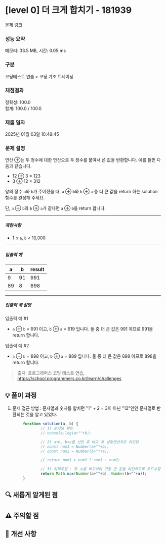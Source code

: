 # [level 0] 더 크게 합치기 - 181939 

[문제 링크](https://school.programmers.co.kr/learn/courses/30/lessons/181939) 

### 성능 요약

메모리: 33.5 MB, 시간: 0.05 ms

### 구분

코딩테스트 연습 > 코딩 기초 트레이닝

### 채점결과

정확성: 100.0<br/>합계: 100.0 / 100.0

### 제출 일자

2025년 01월 03일 10:49:45

### 문제 설명

<p>연산 ⊕는 두 정수에 대한 연산으로 두 정수를 붙여서 쓴 값을 반환합니다. 예를 들면 다음과 같습니다.</p>

<ul>
<li>12 ⊕ 3 = 123</li>
<li>3 ⊕ 12 = 312</li>
</ul>

<p>양의 정수 <code>a</code>와 <code>b</code>가 주어졌을 때, <code>a</code> ⊕ <code>b</code>와 <code>b</code> ⊕ <code>a</code> 중 더 큰 값을 return 하는 solution 함수를 완성해 주세요.</p>

<p>단, <code>a</code> ⊕ <code>b</code>와 <code>b</code> ⊕ <code>a</code>가 같다면 <code>a</code> ⊕ <code>b</code>를 return 합니다.</p>

<hr>

<h5>제한사항</h5>

<ul>
<li>1 ≤ <code>a</code>, <code>b</code> &lt; 10,000</li>
</ul>

<hr>

<h5>입출력 예</h5>
<table class="table">
        <thead><tr>
<th>a</th>
<th>b</th>
<th>result</th>
</tr>
</thead>
        <tbody><tr>
<td>9</td>
<td>91</td>
<td>991</td>
</tr>
<tr>
<td>89</td>
<td>8</td>
<td>898</td>
</tr>
</tbody>
      </table>
<hr>

<h5>입출력 예 설명</h5>

<p>입출력 예 #1</p>

<ul>
<li><code>a</code> ⊕ <code>b</code> = 991 이고, <code>b</code> ⊕ <code>a</code> = 919 입니다. 둘 중 더 큰 값은 991 이므로 991을 return 합니다.</li>
</ul>

<p>입출력 예 #2</p>

<ul>
<li><code>a</code> ⊕ <code>b</code> = 898 이고, <code>b</code> ⊕ <code>a</code> = 889 입니다. 둘 중 더 큰 값은 898 이므로 898을 return 합니다.</li>
</ul>


> 출처: 프로그래머스 코딩 테스트 연습, https://school.programmers.co.kr/learn/challenges

## 💡 풀이 과정
1. 문제 접근 방법
: 문자열과 숫자를 합치면 "1" + 2 = 3이 아닌 "12"인인 문자열로 반환되는 것을 알고 있었다.

```JavaScript
        function solution(a, b) {
                // 1) 문자열 확인
                // console.log(a+""+b); 

                // 2) a+b, b+a를 선언 후 비교 후 삼항연산자로 리턴턴
                // const num1 = Number(a+""+b);
                // const num2 = Number(b+""+a);

                // return num1 > num2 ? num1 : num2;

                // 3) 리팩토링 : 두 수를 비교하여 가장 큰 값을 리턴하도록 코드수정정
                return Math.max(Number(a+""+b), Number(b+""+a));
        }
```
<!--
1. 문제 접근 방법
2. 사용한 알고리즘/자료구조
3. 핵심 로직 설명
-->
## 🔍 새롭게 알게된 점

## ⚠️ 주의할 점
<!--
- 시간복잡도 고려사항
- 예외 케이스 처리
-->

## 🌱 개선 사항
<!--
- 더 효율적인 방법이 있다면 기록
- 다른 풀이 방법 참고
-->